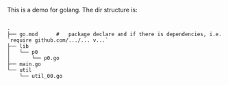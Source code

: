 This is a demo for golang.
The dir structure is:
<pre class="snippet-code-css lang-css prettyprint-override"><code>
.
├── go.mod		#	package declare and if there is dependencies, i.e. `require github.com/.../... v...`
├── lib
│   └── p0
│       └── p0.go
├── main.go
└── util
    └── util_00.go
</code></pre>
